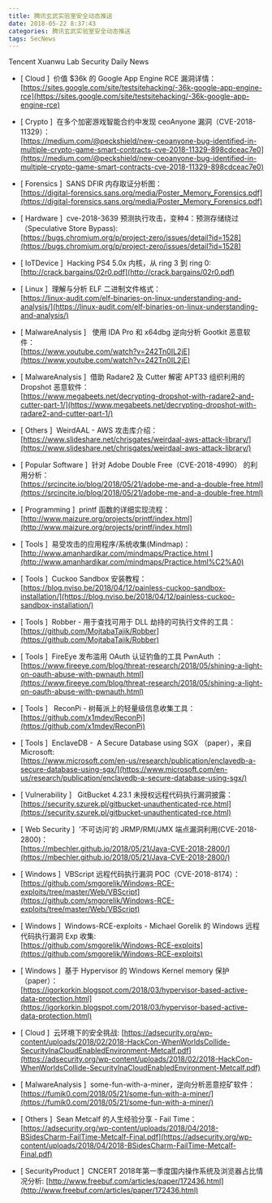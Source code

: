 ```yaml
---
title: 腾讯玄武实验室安全动态推送
date: 2018-05-22 8:37:43
categories: 腾讯玄武实验室安全动态推送
tags: SecNews
---
```


Tencent Xuanwu Lab Security Daily News  
* [ Cloud ]  价值 $36k 的 Google App Engine RCE 漏洞详情：   
[https://sites.google.com/site/testsitehacking/-36k-google-app-engine-rce](https://sites.google.com/site/testsitehacking/-36k-google-app-engine-rce)  

* [ Crypto ]  在多个加密游戏智能合约中发现 ceoAnyone 漏洞（CVE-2018-11329）：   
[https://medium.com/@peckshield/new-ceoanyone-bug-identified-in-multiple-crypto-game-smart-contracts-cve-2018-11329-898cdceac7e0](https://medium.com/@peckshield/new-ceoanyone-bug-identified-in-multiple-crypto-game-smart-contracts-cve-2018-11329-898cdceac7e0)  

* [ Forensics ]  SANS DFIR 内存取证分析图：   
[https://digital-forensics.sans.org/media/Poster_Memory_Forensics.pdf](https://digital-forensics.sans.org/media/Poster_Memory_Forensics.pdf)  

* [ Hardware ]  cve-2018-3639 预测执行攻击，变种4：预测存储绕过（Speculative Store Bypass):   
[https://bugs.chromium.org/p/project-zero/issues/detail?id=1528](https://bugs.chromium.org/p/project-zero/issues/detail?id=1528)  

* [ IoTDevice ]  Hacking PS4 5.0x 内核，从 ring 3 到 ring 0: 
[http://crack.bargains/02r0.pdf](http://crack.bargains/02r0.pdf)  

* [ Linux ]  理解与分析 ELF 二进制文件格式：   
[https://linux-audit.com/elf-binaries-on-linux-understanding-and-analysis/](https://linux-audit.com/elf-binaries-on-linux-understanding-and-analysis/)  

* [ MalwareAnalysis ]   使用 IDA Pro 和 x64dbg 逆向分析 Gootkit 恶意软件：   
[https://www.youtube.com/watch?v=242Tn0IL2jE](https://www.youtube.com/watch?v=242Tn0IL2jE)  

* [ MalwareAnalysis ]  借助 Radare2 及 Cutter 解密 APT33 组织利用的 Dropshot 恶意软件：    
[https://www.megabeets.net/decrypting-dropshot-with-radare2-and-cutter-part-1/](https://www.megabeets.net/decrypting-dropshot-with-radare2-and-cutter-part-1/)  

* [ Others ]  WeirdAAL - AWS 攻击库介绍：   
[https://www.slideshare.net/chrisgates/weirdaal-aws-attack-library/](https://www.slideshare.net/chrisgates/weirdaal-aws-attack-library/)  

* [ Popular Software ]  针对 Adobe Double Free（CVE-2018-4990） 的利用分析：   
[https://srcincite.io/blog/2018/05/21/adobe-me-and-a-double-free.html](https://srcincite.io/blog/2018/05/21/adobe-me-and-a-double-free.html)  

* [ Programming ]  printf 函数的详细实现流程：   
[http://www.maizure.org/projects/printf/index.html](http://www.maizure.org/projects/printf/index.html)  

* [ Tools ]  易受攻击的应用程序/系统收集(Mindmap)：    
[http://www.amanhardikar.com/mindmaps/Practice.html ](http://www.amanhardikar.com/mindmaps/Practice.html%C2%A0)  

* [ Tools ]  Cuckoo Sandbox 安装教程：   
[https://blog.nviso.be/2018/04/12/painless-cuckoo-sandbox-installation/](https://blog.nviso.be/2018/04/12/painless-cuckoo-sandbox-installation/)  

* [ Tools ]  Robber - 用于查找可用于 DLL 劫持的可执行文件的工具：   
[https://github.com/MojtabaTajik/Robber](https://github.com/MojtabaTajik/Robber)  

* [ Tools ]  FireEye 发布滥用 OAuth 认证钓鱼的工具 PwnAuth ：   
[https://www.fireeye.com/blog/threat-research/2018/05/shining-a-light-on-oauth-abuse-with-pwnauth.html](https://www.fireeye.com/blog/threat-research/2018/05/shining-a-light-on-oauth-abuse-with-pwnauth.html)  

* [ Tools ]   ReconPi - 树莓派上的轻量级信息收集工具：   
[https://github.com/x1mdev/ReconPi](https://github.com/x1mdev/ReconPi)  

* [ Tools ]  EnclaveDB -  A Secure Database using SGX （paper），来自 Microsoft:   
[https://www.microsoft.com/en-us/research/publication/enclavedb-a-secure-database-using-sgx/](https://www.microsoft.com/en-us/research/publication/enclavedb-a-secure-database-using-sgx/)  

* [ Vulnerability ]   GitBucket 4.23.1 未授权远程代码执行漏洞披露：   
[https://security.szurek.pl/gitbucket-unauthenticated-rce.html](https://security.szurek.pl/gitbucket-unauthenticated-rce.html)  

* [ Web Security ]  '不可访问'的 JRMP/RMI/JMX 端点漏洞利用(CVE-2018-2800)：   
[https://mbechler.github.io/2018/05/21/Java-CVE-2018-2800/](https://mbechler.github.io/2018/05/21/Java-CVE-2018-2800/)  

* [ Windows ]  VBScript 远程代码执行漏洞 POC（CVE-2018-8174）：   
[https://github.com/smgorelik/Windows-RCE-exploits/tree/master/Web/VBScript](https://github.com/smgorelik/Windows-RCE-exploits/tree/master/Web/VBScript)  

* [ Windows ]  Windows-RCE-exploits - Michael Gorelik 的 Windows 远程代码执行漏洞 Exp 收集:   
[https://github.com/smgorelik/Windows-RCE-exploits](https://github.com/smgorelik/Windows-RCE-exploits)  

* [ Windows ]  基于 Hypervisor 的 Windows Kernel memory 保护（paper）：   
[https://igorkorkin.blogspot.com/2018/03/hypervisor-based-active-data-protection.html](https://igorkorkin.blogspot.com/2018/03/hypervisor-based-active-data-protection.html)  

* [ Cloud ]  云环境下的安全挑战: 
[https://adsecurity.org/wp-content/uploads/2018/02/2018-HackCon-WhenWorldsCollide-SecurityInaCloudEnabledEnvironment-Metcalf.pdf](https://adsecurity.org/wp-content/uploads/2018/02/2018-HackCon-WhenWorldsCollide-SecurityInaCloudEnabledEnvironment-Metcalf.pdf)  

* [ MalwareAnalysis ]  some-fun-with-a-miner，逆向分析恶意挖矿软件： 
[https://fumik0.com/2018/05/21/some-fun-with-a-miner/](https://fumik0.com/2018/05/21/some-fun-with-a-miner/)  

* [ Others ]  Sean Metcalf 的人生经验分享 - Fail Time： 
[https://adsecurity.org/wp-content/uploads/2018/04/2018-BSidesCharm-FailTime-Metcalf-Final.pdf](https://adsecurity.org/wp-content/uploads/2018/04/2018-BSidesCharm-FailTime-Metcalf-Final.pdf)  

* [ SecurityProduct ]  CNCERT 2018年第一季度国内操作系统及浏览器占比情况分析: 
[http://www.freebuf.com/articles/paper/172436.html](http://www.freebuf.com/articles/paper/172436.html)  

